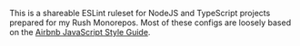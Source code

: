 
This is a shareable ESLint ruleset for NodeJS and TypeScript projects prepared for my Rush Monorepos. Most of these configs are loosely based on the [Airbnb JavaScript Style Guide](https://github.com/airbnb/javascript).